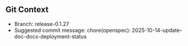 ## Git Context

- Branch: release-0.1.27
- Suggested commit message: chore(openspec): 2025-10-14-update-doc-docs-deployment-status
